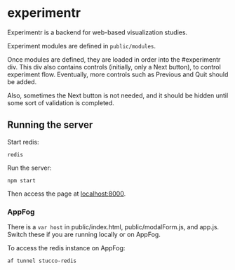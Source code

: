 experimentr
========

Experimentr is a backend for web-based visualization studies. 

Experiment modules are defined in `public/modules`.

Once modules are defined, they are loaded in order into the #experimentr div.
This div also contains controls (initially, only a Next button), to control experiment flow.
Eventually, more controls such as Previous and Quit should be added.

Also, sometimes the Next button is not needed, and it should be hidden until some sort of validation is completed.

Running the server
--------

Start redis: 

    redis

Run the server:

    npm start

Then access the page at [localhost:8000](http://localhost:8000).

### AppFog
There is a `var host` in public/index.html, public/modalForm.js, and app.js. Switch these if you are running locally or on AppFog.

To access the redis instance on AppFog:

    af tunnel stucco-redis
